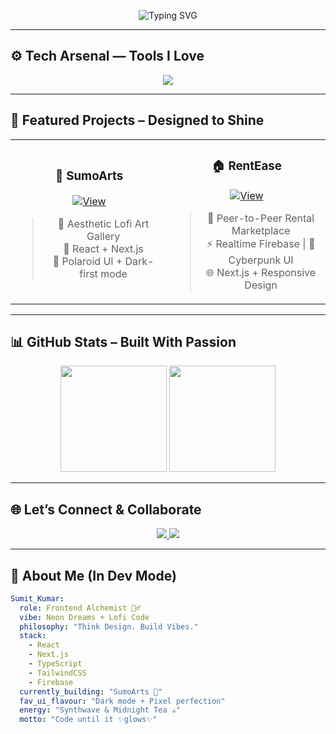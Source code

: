 <!-- 🌌 Sumit's Neon Dev World | Code x Lofi x Dream -->

<div align="center">

<!-- Typing SVG GIF Fallback -->
![Typing SVG](https://readme-typing-svg.demolab.com?font=Fira+Code&weight=700&size=28&duration=4000&pause=800&color=FF00FF&center=true&vCenter=true&width=750&lines=Hey+👋+I'm+Sumit+Kumar;Frontend+Alchemist+🧙‍♂️+%7C+Neon+Visionary;Crafting+Code+That+Feels+Like+Magic+🌠;Lofi+Beats+%2B+Midnight+Commits+%3D+Me+🌈)



</div>

---

## ⚙️ Tech Arsenal — Tools I Love

<div align="center">

<img src="https://skillicons.dev/icons?i=react,nextjs,ts,js,tailwind,nodejs,mongodb,flutter,docker,aws,figma,redux,firebase,git&theme=light&perline=9" />

</div>

---

## 🚀 Featured Projects – Designed to Shine

<div align="center">

<table>
<tr>

<td width="50%" align="center">

### 🎨 SumoArts  
[![View](https://img.shields.io/badge/SumoArts-Open--Source-%23ff00ff?style=for-the-badge&logo=vercel&logoColor=ffffff)](https://github.com/whatsupsumit/SumoArts)

> 🌈 Aesthetic Lofi Art Gallery  
> 🔧 React + Next.js  
> 🎨 Polaroid UI + Dark-first mode

</td>

<td width="50%" align="center">

### 🏠 RentEase  
[![View](https://img.shields.io/badge/RentEase-Rental--Flow-%239d4edd?style=for-the-badge&logo=github&logoColor=white)](https://github.com/whatsupsumit/RentEase)

> 🔁 Peer-to-Peer Rental Marketplace  
> ⚡ Realtime Firebase | 💫 Cyberpunk UI  
> 🌐 Next.js + Responsive Design

</td>

</tr>
</table>

</div>

---

## 📊 GitHub Stats – Built With Passion

<div align="center">

<img src="https://github-readme-stats.vercel.app/api?username=whatsupsumit&show_icons=true&theme=radical&hide_border=true&icon_color=ff00ff&title_color=ff00ff&text_color=c77dff&bg_color=0d1117" height="170em" />

<img src="https://github-readme-stats.vercel.app/api/top-langs/?username=whatsupsumit&layout=compact&theme=radical&hide_border=true&bg_color=0d1117&title_color=ff00ff&text_color=c77dff" height="170em" />

</div>

---

## 🌐 Let’s Connect & Collaborate

<div align="center">

<a href="https://linkedin.com/in/sumitkumarrrr">
<img src="https://img.shields.io/badge/LinkedIn-Neon-%23000000?style=for-the-badge&logo=linkedin&logoColor=ff00ff" />
</a>

<a href="mailto:sksumitboss123@gmail.com">
<img src="https://img.shields.io/badge/Email-Via+NeonMail-%23000000?style=for-the-badge&logo=gmail&logoColor=c77dff" />
</a>

</div>

---

## 🧠 About Me (In Dev Mode)

```yaml
Sumit_Kumar:
  role: Frontend Alchemist 🧙‍♂️
  vibe: Neon Dreams + Lofi Code
  philosophy: "Think Design. Build Vibes."
  stack:
    - React
    - Next.js
    - TypeScript
    - TailwindCSS
    - Firebase
  currently_building: "SumoArts 🚀"
  fav_ui_flavour: "Dark mode + Pixel perfection"
  energy: "Synthwave & Midnight Tea ☕"
  motto: "Code until it ✨glows✨"
